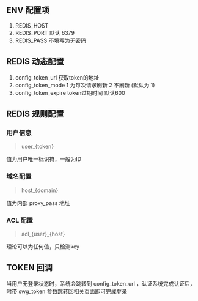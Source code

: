 ## ENV 配置项

1. REDIS_HOST
2. REDIS_PORT  默认 6379
3. REDIS_PASS  不填写为无密码

## REDIS 动态配置

1. config_token_url  获取token的地址
2. config_token_mode 1 为每次请求刷新 2 不刷新 (默认为 1)
3. config_token_expire token过期时间 默认600


## REDIS 规则配置

### 用户信息

> user_{token} 

值为用户唯一标识符，一般为ID


### 域名配置

> host_{domain}

值为内部 proxy_pass 地址

### ACL 配置

> acl_{user}_{host}

理论可以为任何值，只检测key


##  TOKEN 回调

当用户无登录状态时，系统会跳转到 config_token_url ，认证系统完成认证后，
附带 swg_token 参数跳转回相关页面即可完成登录